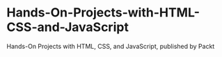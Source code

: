 # Hands-On-Projects-with-HTML-CSS-and-JavaScript
Hands-On Projects with HTML, CSS, and JavaScript, published by Packt
